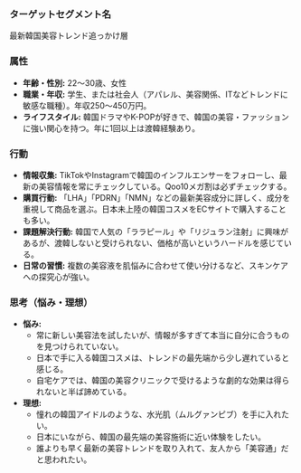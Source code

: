 ### ターゲットセグメント名
最新韓国美容トレンド追っかけ層

### 属性
- **年齢・性別:** 22〜30歳、女性
- **職業・年収:** 学生、または社会人（アパレル、美容関係、ITなどトレンドに敏感な職種）。年収250〜450万円。
- **ライフスタイル:** 韓国ドラマやK-POPが好きで、韓国の美容・ファッションに強い関心を持つ。年に1回以上は渡韓経験あり。

### 行動
- **情報収集:** TikTokやInstagramで韓国のインフルエンサーをフォローし、最新の美容情報を常にチェックしている。Qoo10メガ割は必ずチェックする。
- **購買行動:** 「LHA」「PDRN」「NMN」などの最新美容成分に詳しく、成分を重視して商品を選ぶ。日本未上陸の韓国コスメをECサイトで購入することも多い。
- **課題解決行動:** 韓国で人気の「ララピール」や「リジュラン注射」に興味があるが、渡韓しないと受けられない、価格が高いというハードルを感じている。
- **日常の習慣:** 複数の美容液を肌悩みに合わせて使い分けるなど、スキンケアへの探究心が強い。

### 思考（悩み・理想）
- **悩み:** 
    - 常に新しい美容法を試したいが、情報が多すぎて本当に自分に合うものを見つけられていない。
    - 日本で手に入る韓国コスメは、トレンドの最先端から少し遅れていると感じる。
    - 自宅ケアでは、韓国の美容クリニックで受けるような劇的な効果は得られないと半ば諦めている。
- **理想:** 
    - 憧れの韓国アイドルのような、水光肌（ムルグァンピブ）を手に入れたい。
    - 日本にいながら、韓国の最先端の美容施術に近い体験をしたい。
    - 誰よりも早く最新の美容トレンドを取り入れて、友人から「美容通」だと思われたい。
